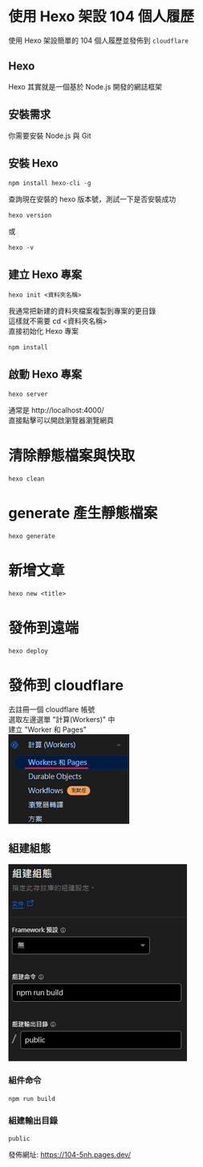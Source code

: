 # 使用 Hexo 架設 104 個人履歷
使用 Hexo 架設簡單的 104 個人履歷並發佈到 `cloudflare`

## Hexo
Hexo 其實就是一個基於 Node.js 開發的網誌框架

## 安裝需求
你需要安裝 Node.js 與 Git

## 安裝 Hexo
```
npm install hexo-cli -g
```
查詢現在安裝的 hexo 版本號，測試一下是否安裝成功
```
hexo version
```
或
```
hexo -v
```

## 建立 Hexo 專案
```
hexo init <資料夾名稱>
```
我通常把新建的資料夾檔案複製到專案的更目錄  
這樣就不需要 cd <資料夾名稱>  
直接初始化 Hexo 專案  
```
npm install
```

## 啟動 Hexo 專案
```
hexo server
```
通常是 http://localhost:4000/  
直接點擊可以開啟瀏覽器瀏覽網頁  

# 清除靜態檔案與快取
```
hexo clean
```

# generate 產生靜態檔案
```
hexo generate
```

# 新增文章
```
hexo new <title>
```

# 發佈到遠端
```
hexo deploy
```

# 發佈到 cloudflare
去註冊一個 cloudflare 帳號  
選取左邊選單 "計算(Workers)" 中  
建立 "Worker 和 Pages"  
![Worker 和 Pages](./images/cloudflare_workers_and_pages.png)

## 組建組態
![組建組態](./images/cloudflare_build.png)
### 組件命令
```
npm run build
```
### 組建輸出目錄
```
public
```
發佈網址: https://104-5nh.pages.dev/

